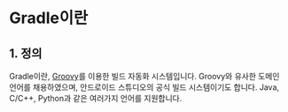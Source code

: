# Gradle이란

## 1. 정의 

Gradle이란, [Groovy](https://groovy-lang.org/documentation.html)를 이용한 빌드 자동화 시스템입니다. Groovy와 유사한 도메인 언어를 채용하였으며, 안드로이드 스튜디오의 공식 빌드 시스템이기도 합니다. Java, C/C++, Python과 같은 여러가지 언어를 지원합니다.